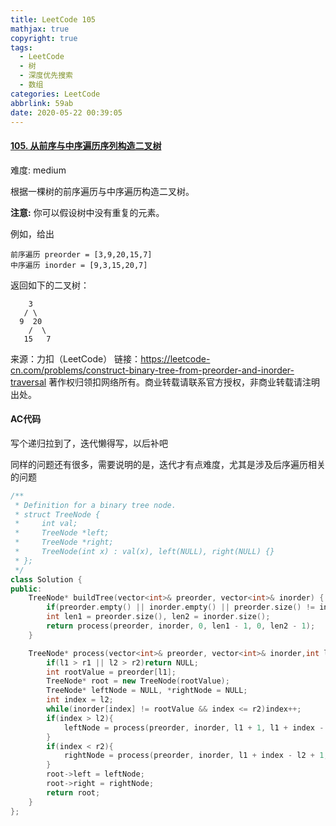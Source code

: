 ```yaml
---
title: LeetCode 105
mathjax: true
copyright: true
tags:
  - LeetCode
  - 树
  - 深度优先搜索
  - 数组
categories: LeetCode
abbrlink: 59ab
date: 2020-05-22 00:39:05
---
```


#### [105. 从前序与中序遍历序列构造二叉树](https://leetcode-cn.com/problems/construct-binary-tree-from-preorder-and-inorder-traversal/)

难度: medium

根据一棵树的前序遍历与中序遍历构造二叉树。

**注意:**
你可以假设树中没有重复的元素。

例如，给出

```
前序遍历 preorder = [3,9,20,15,7]
中序遍历 inorder = [9,3,15,20,7]
```

返回如下的二叉树：

```
    3
   / \
  9  20
    /  \
   15   7
```

<!--more-->

来源：力扣（LeetCode）
链接：https://leetcode-cn.com/problems/construct-binary-tree-from-preorder-and-inorder-traversal
著作权归领扣网络所有。商业转载请联系官方授权，非商业转载请注明出处。

#### AC代码

写个递归拉到了，迭代懒得写，以后补吧

同样的问题还有很多，需要说明的是，迭代才有点难度，尤其是涉及后序遍历相关的问题

```c++
/**
 * Definition for a binary tree node.
 * struct TreeNode {
 *     int val;
 *     TreeNode *left;
 *     TreeNode *right;
 *     TreeNode(int x) : val(x), left(NULL), right(NULL) {}
 * };
 */
class Solution {
public:
    TreeNode* buildTree(vector<int>& preorder, vector<int>& inorder) {
        if(preorder.empty() || inorder.empty() || preorder.size() != inorder.size())return NULL;
        int len1 = preorder.size(), len2 = inorder.size();
        return process(preorder, inorder, 0, len1 - 1, 0, len2 - 1);
    }

    TreeNode* process(vector<int>& preorder, vector<int>& inorder,int l1, int r1, int l2, int r2){
        if(l1 > r1 || l2 > r2)return NULL;
        int rootValue = preorder[l1];
        TreeNode* root = new TreeNode(rootValue);
        TreeNode* leftNode = NULL, *rightNode = NULL;
        int index = l2;
        while(inorder[index] != rootValue && index <= r2)index++;
        if(index > l2){
            leftNode = process(preorder, inorder, l1 + 1, l1 + index - l2, l2, index - 1);
        }
        if(index < r2){
            rightNode = process(preorder, inorder, l1 + index - l2 + 1, r1, index + 1, r2);
        }
        root->left = leftNode;
        root->right = rightNode;
        return root;
    }
};
```